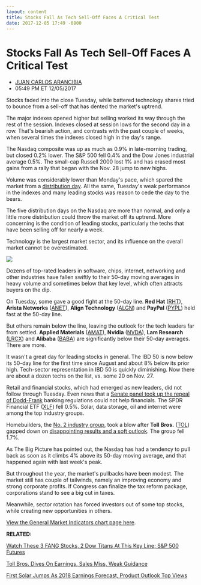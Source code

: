 ```yaml
---
layout: content
title: Stocks Fall As Tech Sell-Off Faces A Critical Test
date: 2017-12-05 17:49 -0800
---
```



Stocks Fall As Tech Sell-Off Faces A Critical Test
===================================================




* [JUAN CARLOS ARANCIBIA](https://www.investors.com/author/arancibiaj/ "Posts by JUAN CARLOS ARANCIBIA")
* 05:49 PM ET 12/05/2017




Stocks faded into the close Tuesday, while battered technology shares tried to bounce from a sell-off that has dented the market's uptrend.




 The major indexes opened higher but selling worked its way through the rest of the session. Indexes closed at session lows for the second day in a row. That's bearish action, and contrasts with the past couple of weeks, when several times the indexes closed high in the day's range.


The Nasdaq composite was up as much as 0.9% in late-morning trading, but closed 0.2% lower. The S&P 500 fell 0.4% and the Dow Jones industrial average 0.5%. The small-cap Russell 2000 lost 1% and has erased most gains from a rally that began with the Nov. 28 jump to new highs.


Volume was considerably lower than Monday's pace, which spared the market from a [distribution day](http://www.investors.com/ibd-university/market-timing/market-tops/). All the same, Tuesday's weak performance in the indexes and many leading stocks was reason to cede the day to the bears.


The five distribution days on the Nasdaq are more than normal, and only a little more distribution could throw the market off its uptrend. More concerning is the condition of leading stocks, particularly the techs that have been selling off for nearly a week.


Technology is the largest market sector, and its influence on the overall market cannot be overestimated.  

![](https://www.investors.com/wp-content/uploads/2017/12/MP120517-192x300.jpg)


Dozens of top-rated leaders in software, chips, internet, networking and other industries have fallen swiftly to their 50-day moving averages in heavy volume and sometimes below that key level, which often attracts buyers on the dip.


On Tuesday, some gave a good fight at the 50-day line. **Red Hat** ([RHT](https://research.investors.com/quote.aspx?symbol=RHT)), **Arista Networks** ([ANET](https://research.investors.com/quote.aspx?symbol=ANET)), **Align Technology** ([ALGN](https://research.investors.com/quote.aspx?symbol=ALGN)) and **PayPal** ([PYPL](https://research.investors.com/quote.aspx?symbol=PYPL)) held fast at the 50-day line.


But others remain below the line, leaving the outlook for the tech leaders far from settled. **Applied Materials** ([AMAT](https://research.investors.com/quote.aspx?symbol=AMAT)), **Nvidia** ([NVDA](https://research.investors.com/quote.aspx?symbol=NVDA)), **Lam Research** ([LRCX](https://research.investors.com/quote.aspx?symbol=LRCX)) and **Alibaba** ([BABA](https://research.investors.com/quote.aspx?symbol=BABA)) are significantly below their 50-day averages. There are more.


It wasn't a great day for leading stocks in general. The IBD 50 is now below its 50-day line for the first time since August and about 8% below its prior high. Tech-sector representation in IBD 50 is quickly diminishing. Now there are about a dozen techs on the list, vs. some 20 on Nov. 27.


Retail and financial stocks, which had emerged as new leaders, did not follow through Tuesday. Even news that a [Senate panel took up the repeal of Dodd-Frank](https://www.housingwire.com/articles/42010-senate-banking-committee-introduces-repeal-of-dodd-frank-act) banking regulations could not help financials. The SPDR Financial ETF ([XLF](https://research.investors.com/quote.aspx?symbol=XLF)) fell 0.5%. Solar, data storage, oil and internet were among the top industry groups.


Homebuilders, the [No. 2 industry group](https://www.investors.com/data-tables/industry-sub-group-rankings-dec-04-2017/), took a blow after **Toll Bros.** ([TOL](https://research.investors.com/quote.aspx?symbol=TOL)) gapped down on [disappointing results and a soft outlook](https://www.investors.com/news/toll-bros-dives-on-earnings-sales-miss-weak-guidance/). The group fell 1.7%.


As The Big Picture has pointed out, the Nasdaq has had a tendency to pull back as soon as it climbs 4% above its 50-day moving average, and that happened again with last week's peak.


But throughout the year, the market's pullbacks have been modest. The market still has couple of tailwinds, namely an improving economy and strong corporate profits. If Congress can finalize the tax reform package, corporations stand to see a big cut in taxes.


Meanwhile, sector rotation has forced investors out of some top stocks, while creating new opportunities in others.


[View the General Market Indicators chart page here](https://www.investors.com/wp-content/uploads/2017/12/IBD0512152514GMI.pdf).


**RELATED:**


[Watch These 3 FANG Stocks, 2 Dow Titans At This Key Line; S&P 500 Futures](https://www.investors.com/market-trend/stock-market-today/watch-facebook-google-netflix-microsoft-intel-at-this-key-line-sp-500-futures/)


[Toll Bros. Dives On Earnings, Sales Miss, Weak Guidance](https://www.investors.com/news/toll-bros-dives-on-earnings-sales-miss-weak-guidance/)


[First Solar Jumps As 2018 Earnings Forecast, Product Outlook Top Views](https://www.investors.com/news/technology/first-solar-jumps-as-2018-earnings-forecast-product-outlook-top-views/)




